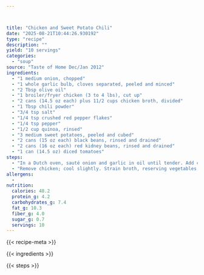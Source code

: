 ```yaml
---



title: "Chicken and Sweet Potato Chili"
date: "2025-08-21T10:44:26.930192"
type: "recipe"
description: ""
yield: "10 servings"
categories:
  - "soup"
source: "Taste of Home Dec/Jan 2012"
ingredients:
  - "1 medium onion, chopped"
  - "1 whole garlic bulb, cloves separated, peeled and minced"
  - "2 Tbsp olive oil"
  - "1 broiler/fryer chicken (3 to 4 lbs), cut up"
  - "2 cans (14.5 oz each) plus 11/2 cups chicken broth, divided"
  - "1 Tbsp chili powder"
  - "3/4 tsp salt"
  - "1/4 tsp crushed red pepper flakes"
  - "1/4 tsp pepper"
  - "1/2 cup quinoa, rinsed"
  - "3 medium sweet potatoes, peeled and cubed"
  - "2 cans (15 oz each) black beans, rinsed and drained"
  - "2 cans (16 oz each) red kidney beans, rinsed and drained"
  - "1 can (14.5 oz) diced tomatoes"
steps:
  - "In a Dutch oven, sauté onion and garlic in oil until tender. Add chicken, 2 cans broth and seasonings. Bring to a boil. Reduce heat; cover and simmer for 1 hour or until chicken is tender. Meanwhile, in a small saucepan, bring remaining broth to a boil, then add quinoa. Reduce heat; cover and simmer for 12-15 minutes or until liquid is absorbed. Remove from the heat; fluff with a fork. Set aside."
  - "Remove chicken; cool slightly. Strain broth, reserving vegetables; skim fat from broth. Return vegetables and broth to the Dutch oven; add the sweet potatoes, beans, tomatoes, and cooked quinoa. Bring to a boil. Reduce heat; simmer for 15-20 minutes or until sweet potatoes are tender. Meanwhile, remove chicken from bones, cut into bite-size pieces. Discard bones. Stir chicken into chili, heat through."
allergens:
  -
nutrition:
  calories: 48.2
  protein_g: 4.2
  carbohydrates_g: 7.4
  fat_g: 10.3
  fiber_g: 4.0
  sugar_g: 0.7
  servings: 10
---
```


{{< recipe-meta >}}

{{< ingredients >}}

{{< steps >}}
